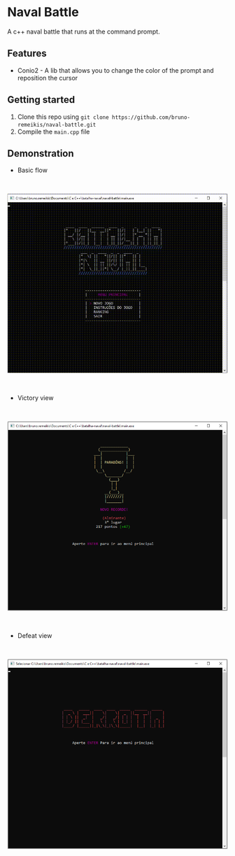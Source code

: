 # Naval Battle
A c++ naval battle that runs at the command prompt.

## Features
- Conio2 - A lib that allows you to change the color of the prompt and reposition the cursor

## Getting started
1. Clone this repo using `git clone https://github.com/bruno-remeikis/naval-battle.git`
2. Compile the `main.cpp` file

## Demonstration
- Basic flow
<br />

![Main gif](naval-battle-main.gif)

<br />

- Victory view
<br />

![Victory image](img-victory.png)

<br />

- Defeat view
<br />

![Defeat image](img-defeat.png)
